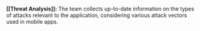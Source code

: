 **[[Threat Analysis]]:** The team collects up-to-date information on the types of attacks relevant to the application, considering various attack vectors used in mobile apps.